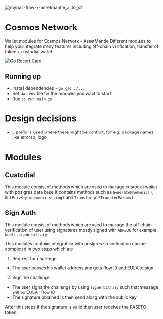 ![myriad-flow-x-assetmantle_auto_x2](https://user-images.githubusercontent.com/51229945/181774432-369d1722-18dc-46dd-a59b-89f76e3c1fe2.jpg)
# Cosmos Network

Wallet modules for Cosmos Network - AssetMantle
Different modules to help you integrate many features including
off-chain verification, transfer of tokens, custodial wallet.

[![Go Report Card](https://goreportcard.com/badge/github.com/MyriadFlow/cosmos-wallet)](https://goreportcard.com/report/github.com/MyriadFlow/cosmos-wallet)

## Running up

- Install dependencies - `go get ./...`
- Set up `.env` file for the modules you want to start
- Run `go run main.go`

# Design decisions

- `o` prefix is used where there might be conflict, for e.g. package names like errorso, logo

# Modules

## Custodial

This module consist of methods which are used to manage custodial wallet with postgres data base
It contains methods such as `GenerateMnemonic()`, `GetPrivKey(mnemonic string)` and `Transfer(p *TransferParams)`

## Sign Auth

This module consist of methods which are used to manage the off-chain verification of user using signatures mostly signed with `ADR036` for example `keplr.signArbitrary`

This modules contains integration with postgres so verfication can be completed in two steps which are

1. Request for challenge

- The user passes his wallet address and gets flow ID and EULA to sign

2. Sign the challenge

- The user signs the challenge by using `signArbitrary` such that message will be EULA+Flow ID
- The signature obtained is then send along with the public key

After this steps if the signature is valid then user receives the PASETO token.
